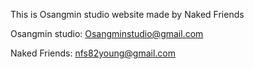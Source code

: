 This is Osangmin studio website made by Naked Friends

Osangmin studio: Osangminstudio@gmail.com

Naked Friends: nfs82young@gmail.com
